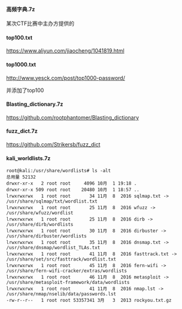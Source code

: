 #### 高频字典.7z
某次CTF比赛中主办方提供的
#### top100.txt
https://www.aliyun.com/jiaocheng/1041819.html

#### top1000.txt

http://www.yesck.com/post/top1000-password/ 

并添加了top100

#### Blasting_dictionary.7z
https://github.com/rootphantomer/Blasting_dictionary
#### fuzz_dict.7z
https://github.com/Strikersb/fuzz_dict
#### kali_worldlists.7z
```
root@kali:/usr/share/wordlists# ls -alt
总用量 52132
drwxr-xr-x   2 root root     4096 10月  1 19:18 .
drwxr-xr-x 509 root root    20480 10月  1 18:57 ..
lrwxrwxrwx   1 root root       34 11月  8  2016 sqlmap.txt -> /usr/share/sqlmap/txt/wordlist.txt
lrwxrwxrwx   1 root root       25 11月  8  2016 wfuzz -> /usr/share/wfuzz/wordlist
lrwxrwxrwx   1 root root       25 11月  8  2016 dirb -> /usr/share/dirb/wordlists
lrwxrwxrwx   1 root root       30 11月  8  2016 dirbuster -> /usr/share/dirbuster/wordlists
lrwxrwxrwx   1 root root       35 11月  8  2016 dnsmap.txt -> /usr/share/dnsmap/wordlist_TLAs.txt
lrwxrwxrwx   1 root root       41 11月  8  2016 fasttrack.txt -> /usr/share/set/src/fasttrack/wordlist.txt
lrwxrwxrwx   1 root root       45 11月  8  2016 fern-wifi -> /usr/share/fern-wifi-cracker/extras/wordlists
lrwxrwxrwx   1 root root       46 11月  8  2016 metasploit -> /usr/share/metasploit-framework/data/wordlists
lrwxrwxrwx   1 root root       41 11月  8  2016 nmap.lst -> /usr/share/nmap/nselib/data/passwords.lst
-rw-r--r--   1 root root 53357341 3月   3  2013 rockyou.txt.gz

```
